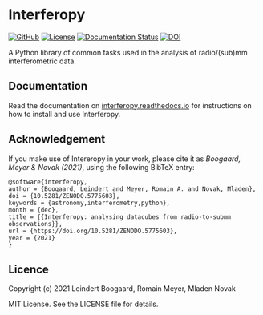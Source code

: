 # Interferopy

[![GitHub](https://img.shields.io/badge/GitHub-interferopy%2Finterferopy-blue.svg?style=flat)](https://github.com/interferopy/interferopy)
[![License](http://img.shields.io/badge/license-MIT-blue.svg?style=flat)](https://github.com/interferopy/interferopy/blob/master/LICENSE)
[![Documentation Status](https://readthedocs.org/projects/interferopy/badge/?version=latest)](https://interferopy.readthedocs.io/en/latest/?badge=latest)
[![DOI](https://zenodo.org/badge/DOI/10.5281/zenodo.5775604.svg)](https://doi.org/10.5281/zenodo.5775604)

A Python library of common tasks used in the analysis of radio/(sub)mm interferometric data.


## Documentation

Read the documentation on [interferopy.readthedocs.io](https://interferopy.readthedocs.io/en/latest/) for instructions on how to install and use Interferopy.

## Acknowledgement

If you make use of Intereropy in your work, please cite it as *Boogaard, Meyer & Novak (2021)*, using the following BibTeX entry:

```
@software{interferopy,
author = {Boogaard, Leindert and Meyer, Romain A. and Novak, Mladen},
doi = {10.5281/ZENODO.5775603},
keywords = {astronomy,interferometry,python},
month = {dec},
title = {{Interferopy: analysing datacubes from radio-to-submm observations}},
url = {https://doi.org/10.5281/ZENODO.5775603},
year = {2021}
}
```

## Licence

Copyright (c) 2021 Leindert Boogaard, Romain Meyer, Mladen Novak

MIT License.  See the LICENSE file for details.
